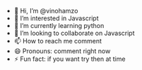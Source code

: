 - 👋 Hi, I’m @vinohamzo
- 👀 I’m interested in Javascript
- 🌱 I’m currently learning python
- 💞️ I’m looking to collaborate on Javascript
- 📫 How to reach me comment
- 😄 Pronouns: comment right now
- ⚡ Fun fact: if you want try then at time

<!---
vinohamzo/vinohamzo is a ✨ special ✨ repository because its `README.md` (this file) appears on your GitHub profile.
You can click the Preview link to take a look at your changes.
--->

